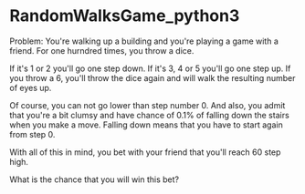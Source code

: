 # RandomWalksGame_python3

Problem:
You're walking up a building and you're playing a game with a friend. For one hurndred times, you throw a dice.

If it's 1 or 2 you'll go one step down. If it's 3, 4 or 5 you'll go one step up. If you throw a 6, you'll throw the dice again and will walk the resulting number of eyes up.

Of course, you can not go lower than step number 0. And also, you admit that you're a bit clumsy and have chance of 0.1% of falling down the stairs when you make a move. Falling down means that you have to start again from step 0.

With all of this in mind, you bet with your friend that you'll reach 60 step high.


What is the chance that you will win this bet?
